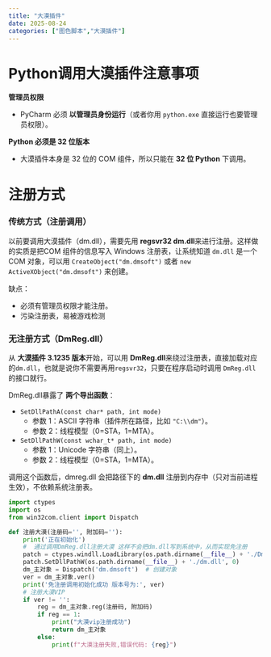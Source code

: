 ```yaml
---
title: "大漠插件"
date: 2025-08-24
categories: ["图色脚本","大漠插件"]
---
```




# Python调用大漠插件注意事项

**管理员权限**

- PyCharm 必须 **以管理员身份运行**（或者你用 `python.exe` 直接运行也要管理员权限）。

**Python 必须是 32 位版本**

- 大漠插件本身是 32 位的 COM 组件，所以只能在 **32 位 Python** 下调用。

 



# 注册方式

### **传统方式（注册调用）**

以前要调用大漠插件（dm.dll），需要先用 **regsvr32  dm.dll**来进行注册。这样做的实质是把COM 组件的信息写入 Windows 注册表，让系统知道 `dm.dll` 是一个 COM 对象，可以用 `CreateObject("dm.dmsoft")` 或者 `new ActiveXObject("dm.dmsoft")` 来创建。

缺点：

- 必须有管理员权限才能注册。
- 污染注册表，易被游戏检测

###  **无注册方式（DmReg.dll）**

从 **大漠插件 3.1235 版本**开始，可以用 **DmReg.dll**来绕过注册表，直接加载对应的`dm.dll`，也就是说你不需要再用`regsvr32`，只要在程序启动时调用 `DmReg.dll` 的接口就行。

DmReg.dll暴露了 **两个导出函数**：

- `SetDllPathA(const char* path, int mode)`
  - 参数 1：ASCII 字符串（插件所在路径，比如 `"C:\\dm"`）。
  - 参数 2：线程模型（0=STA，1=MTA）。
- `SetDllPathW(const wchar_t* path, int mode)`
  - 参数 1：Unicode 字符串（同上）。
  - 参数 2：线程模型（0=STA，1=MTA）。

调用这个函数后，dmreg.dll 会把路径下的 **dm.dll** 注册到内存中（只对当前进程生效），不依赖系统注册表。

```python
import ctypes
import os
from win32com.client import Dispatch

def 注册大漠(注册码='', 附加码=''):
    print('正在初始化')
    #  通过调用DmReg.dll注册大漠 这样不会把dm.dll写到系统中，从而实现免注册
    patch = ctypes.windll.LoadLibrary(os.path.dirname(__file__) + './DmReg.dll')
    patch.SetDllPathW(os.path.dirname(__file__) + './dm.dll', 0)
    dm_主对象 = Dispatch('dm.dmsoft')  # 创建对象
    ver = dm_主对象.ver()
    print('免注册调用初始化成功 版本号为:', ver)
    # 注册大漠VIP
    if ver != '':
        reg = dm_主对象.reg(注册码, 附加码)
        if reg == 1:
            print("大漠vip注册成功")
            return dm_主对象
        else:
            print(f"大漠注册失败,错误代码: {reg}")
```